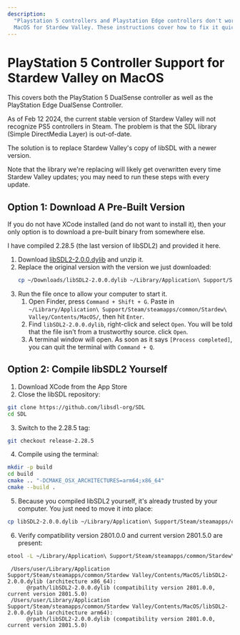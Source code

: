 ```yaml
---
description:
  "Playstation 5 controllers and Playstation Edge controllers don't work on
  MacOS for Stardew Valley. These instructions cover how to fix it quickly."
---
```


# PlayStation 5 Controller Support for Stardew Valley on MacOS

This covers both the PlayStation 5 DualSense controller as well as the
PlayStation Edge DualSense Controller.

As of Feb 12 2024, the current stable version of Stardew Valley will not
recognize PS5 controllers in Steam. The problem is that the SDL library (Simple
DirectMedia Layer) is out-of-date.

The solution is to replace Stardew Valley's copy of libSDL with a newer version.

Note that the library we're replacing will likely get overwritten every time
Stardew Valley updates; you may need to run these steps with every update.

## Option 1: Download A Pre-Built Version

If you do not have XCode installed (and do not want to install it), then your
only option is to download a pre-built binary from somewhere else.

I have compiled 2.28.5 (the last version of libSDL2) and provided it here.

1. Download [libSDL2-2.0.0.dylib](/files/games/libSDL2-2.0.0.dylib.zip) and
   unzip it.
2. Replace the original version with the version we just downloaded:
   ```bash
   cp ~/Downloads/libSDL2-2.0.0.dylib ~/Library/Application\ Support/Steam/steamapps/common/Stardew\ Valley/Contents/MacOS/
   ```
3. Run the file once to allow your computer to start it.
   1. Open Finder, press `Command + Shift + G`. Paste in
      `~/Library/Application\ Support/Steam/steamapps/common/Stardew\ Valley/Contents/MacOS/`,
      then hit `Enter`.
   2. Find `libSDL2-2.0.0.dylib`, right-click and select `Open`. You will be
      told that the file isn't from a trustworthy source. click `Open`.
   3. A terminal window will open. As soon as it says `[Process completed]`, you
      can quit the terminal with `Command + Q`.

## Option 2: Compile libSDL2 Yourself

1. Download XCode from the App Store
2. Close the libSDL repository:

```bash
git clone https://github.com/libsdl-org/SDL
cd SDL
```

3. Switch to the 2.28.5 tag:

```bash
git checkout release-2.28.5
```

4. Compile using the terminal:

```bash
mkdir -p build
cd build
cmake .. "-DCMAKE_OSX_ARCHITECTURES=arm64;x86_64"
cmake --build .
```

5. Because you compiled libSDL2 yourself, it's already trusted by your computer.
   You just need to move it into place:

```bash
cp libSDL2-2.0.0.dylib ~/Library/Application\ Support/Steam/steamapps/common/Stardew\ Valley/Contents/MacOS/
```

6. Verify compatibility version 2801.0.0 and current version 2801.5.0 are
   present:

```bash
otool -L ~/Library/Application\ Support/Steam/steamapps/common/Stardew\ Valley/Contents/MacOS/libSDL2-2.0.0.dylib  | grep libSDL2
```

```
 /Users/user/Library/Application Support/Steam/steamapps/common/Stardew Valley/Contents/MacOS/libSDL2-2.0.0.dylib (architecture x86_64):
	  @rpath/libSDL2-2.0.0.dylib (compatibility version 2801.0.0, current version 2801.5.0)
 /Users/user/Library/Application Support/Steam/steamapps/common/Stardew Valley/Contents/MacOS/libSDL2-2.0.0.dylib (architecture arm64):
	  @rpath/libSDL2-2.0.0.dylib (compatibility version 2801.0.0, current version 2801.5.0)
```
